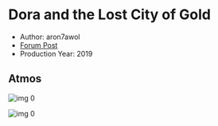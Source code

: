 # Dora and the Lost City of Gold

* Author: aron7awol
* [Forum Post](https://www.avsforum.com/threads/bass-eq-for-filtered-movies.2995212/post-58807608)
* Production Year: 2019

## Atmos

![img 0](https://i.imgur.com/K0e1yRk.jpg)

![img 0](https://i.imgur.com/kv0xVvA.png)

